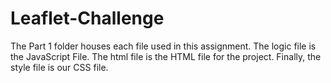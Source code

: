 # Leaflet-Challenge

The Part 1 folder houses each file used in this assignment. The logic file is the JavaScript File. The html file is the HTML file for the project. Finally, the style file is our CSS file. 
